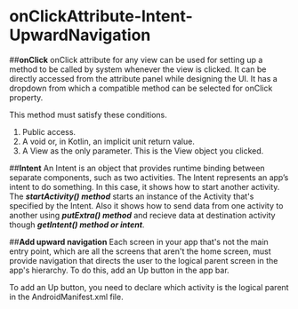 # onClickAttribute-Intent-UpwardNavigation
##**onClick**
onClick attribute  for any view can be used for setting up a method to be called by system whenever the view is clicked.
It can be directly accessed from the attribute panel while designing the UI. It has a dropdown from which a compatible method can be selected for onClick property.

This method must satisfy these conditions.
1. Public access.
2. A void or, in Kotlin, an implicit unit return value.
3. A View as the only parameter. This is the View object you clicked.

##**Intent**
An Intent is an object that provides runtime binding between separate components, such as two activities. The Intent represents an app’s intent to do something. In this case, it shows how to start another activity. The ***startActivity() method***  starts an instance of the Activity that's specified by the Intent. Also it shows how to send data from one activity to another using ***putExtra() method*** and recieve data at destination activity though ***getIntent() method or intent***.

##**Add upward navigation**
Each screen in your app that's not the main entry point, which are all the screens that aren't the home screen, must provide navigation that directs the user to the logical parent screen in the app's hierarchy. To do this, add an Up button in the app bar.

To add an Up button, you need to declare which activity is the logical parent in the AndroidManifest.xml file. 

